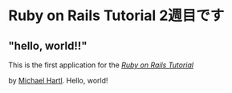 # Ruby on Rails Tutorial 2週目です

## "hello, world!!"

This is the first application for the
[*Ruby on Rails Tutorial*](https://railstutorial.jp/)

by [Michael Hartl](http://www.michaelhartl.com/). Hello, world!
